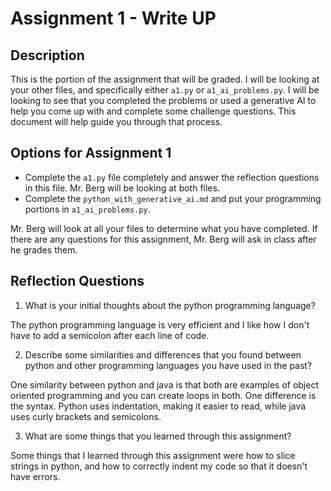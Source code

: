 # Assignment 1 - Write UP

## Description
This is the portion of the assignment that will be graded.  I will be looking at your other files, and specifically either `a1.py` or `a1_ai_problems.py`.  I will be looking to see that you completed the problems or used a generative AI to help you come up with and complete some challenge questions.  This document will help guide you through that process.

## Options for Assignment 1
- Complete the `a1.py` file completely and answer the reflection questions in this file.  Mr. Berg will be looking at both files.
- Complete the `python_with_generative_ai.md` and put your programming portions in `a1_ai_problems.py`.

Mr. Berg will look at all your files to determine what you have completed.  If there are any questions for this assignment, Mr. Berg will ask in class after he grades them.


## Reflection Questions

1. What is your initial thoughts about the python programming language?

The python programming language is very efficient and I like how I don't have to add a semicolon after each line of code.


2. Describe some similarities and differences that you found between python and other programming languages you have used in the past?

One similarity between python and java is that both are examples of object oriented programming and you can create loops in both. One difference is the syntax. Python uses indentation, making it easier to read, while java uses curly brackets and semicolons.

3. What are some things that you learned through this assignment?

Some things that I learned through this assignment were how to slice strings in python, and how to correctly indent my code so that it doesn't have errors. 